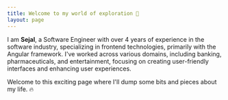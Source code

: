 ```yaml
---
title: Welcome to my world of exploration 👋
layout: page
---
```


I am **Sejal**, a Software Engineer with over 4 years of experience in the software industry, specializing in frontend technologies, primarily with the Angular framework. I've worked across various domains, including banking, pharmaceuticals, and entertainment, focusing on creating user-friendly interfaces and enhancing user experiences.

Welcome to this exciting page where I'll dump some bits and pieces about my life. 🔥
